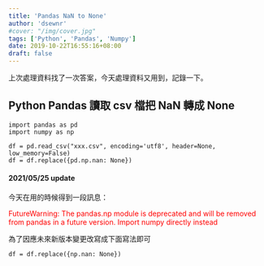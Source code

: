 ```yaml
---
title: 'Pandas NaN to None'
author: 'dsewnr'
#cover: "/img/cover.jpg"
tags: ['Python', 'Pandas', 'Numpy']
date: 2019-10-22T16:55:16+08:00
draft: false
---
```


上次處理資料找了一次答案，今天處理資料又用到，記錄一下。

## Python Pandas 讀取 csv 檔把 NaN 轉成 None

```
import pandas as pd
import numpy as np

df = pd.read_csv("xxx.csv", encoding='utf8', header=None, low_memory=False)
df = df.replace({pd.np.nan: None})
```

#### 2021/05/25 update

今天在用的時候得到一段訊息：

<font color="red">FutureWarning: The pandas.np module is deprecated and will be removed from pandas in a future version. Import numpy directly instead</font>

為了因應未來新版本變更改寫成下面寫法即可
```
df = df.replace({np.nan: None})
```
